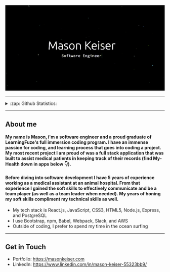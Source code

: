 <img src="home.gif" width="1000">


---

<details>
  <summary>:zap: Github Statistics: </summary>
  <img src="https://github-readme-stats.vercel.app/api?username=mason-keiser&show_icons=true&hide=contribs&card_width=500" />
  <img src="https://github-readme-stats.vercel.app/api/top-langs/?username=mason-keiser&layout=compact&theme=vue)](https://github.com/anuraghazra/github-readme-      stats" />
 </details>



---


##  About me

#### My name is Mason, i'm a software engineer and a proud graduate of LearningFuze's full immersion coding program. I have an immense passion for coding, and learning process that goes into coding a project. My most recent project I am proud of was a full stack application that was built to assist medical patients in keeping track of their records (find My-Health down in apps below 👇).

#### Before diving into software development I have 5 years of experience working as a medical assistant at an animal hospital. From that experience I gained the soft skills to effectively communicate and be a team player (as well as a team leader when needed). My years of honing my soft skills compliment my technical skills as well.


*  My tech stack is React.js, JavaScript, CSS3, HTML5, Node.js, Express, and PostgreSQL
*  I use Bootstrap, npm, Babel, Webpack, Slack, and AWS
*  Outside of coding, I prefer to spend my time in the ocean surfing

---

##  Get in Touch


* Portfolio: https://masonkeiser.com
* LinkedIn: https://www.linkedin.com/in/mason-keiser-55323bb9/

